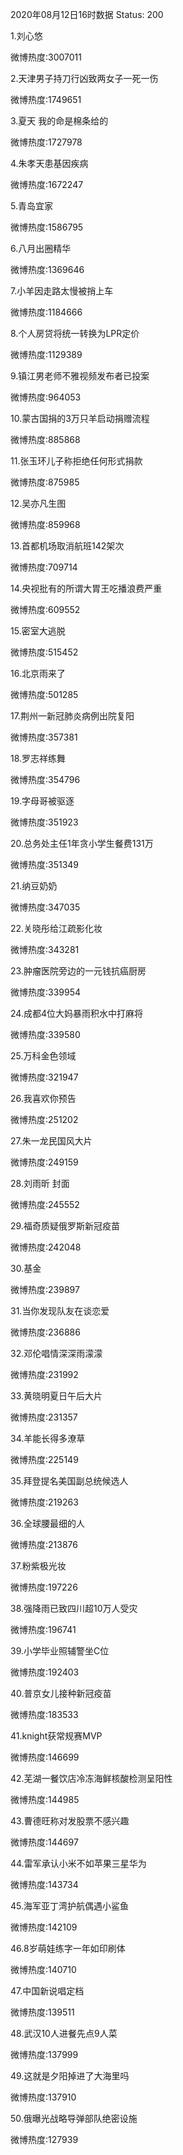 2020年08月12日16时数据
Status: 200

1.刘心悠

微博热度:3007011

2.天津男子持刀行凶致两女子一死一伤

微博热度:1749651

3.夏天 我的命是棉条给的

微博热度:1727978

4.朱孝天患基因疾病

微博热度:1672247

5.青岛宜家

微博热度:1586795

6.八月出圈精华

微博热度:1369646

7.小羊因走路太慢被捎上车

微博热度:1184666

8.个人房贷将统一转换为LPR定价

微博热度:1129389

9.镇江男老师不雅视频发布者已投案

微博热度:964053

10.蒙古国捐的3万只羊启动捐赠流程

微博热度:885868

11.张玉环儿子称拒绝任何形式捐款

微博热度:875985

12.吴亦凡生图

微博热度:859968

13.首都机场取消航班142架次

微博热度:709714

14.央视批有的所谓大胃王吃播浪费严重

微博热度:609552

15.密室大逃脱

微博热度:515452

16.北京雨来了

微博热度:501285

17.荆州一新冠肺炎病例出院复阳

微博热度:357381

18.罗志祥练舞

微博热度:354796

19.字母哥被驱逐

微博热度:351923

20.总务处主任1年贪小学生餐费131万

微博热度:351349

21.纳豆奶奶

微博热度:347035

22.关晓彤给江疏影化妆

微博热度:343281

23.肿瘤医院旁边的一元钱抗癌厨房

微博热度:339954

24.成都4位大妈暴雨积水中打麻将

微博热度:339580

25.万科金色领域

微博热度:321947

26.我喜欢你预告

微博热度:251202

27.朱一龙民国风大片

微博热度:249159

28.刘雨昕 封面

微博热度:245552

29.福奇质疑俄罗斯新冠疫苗

微博热度:242048

30.基金

微博热度:239897

31.当你发现队友在谈恋爱

微博热度:236886

32.邓伦唱情深深雨濛濛

微博热度:231992

33.黄晓明夏日午后大片

微博热度:231357

34.羊能长得多潦草

微博热度:225149

35.拜登提名美国副总统候选人

微博热度:219263

36.全球腰最细的人

微博热度:213876

37.粉紫极光妆

微博热度:197226

38.强降雨已致四川超10万人受灾

微博热度:196741

39.小学毕业照辅警坐C位

微博热度:192403

40.普京女儿接种新冠疫苗

微博热度:183533

41.knight获常规赛MVP

微博热度:146699

42.芜湖一餐饮店冷冻海鲜核酸检测呈阳性

微博热度:144985

43.曹德旺称对发股票不感兴趣

微博热度:144697

44.雷军承认小米不如苹果三星华为

微博热度:143734

45.海军亚丁湾护航偶遇小鲨鱼

微博热度:142109

46.8岁萌娃练字一年如印刷体

微博热度:140710

47.中国新说唱定档

微博热度:139511

48.武汉10人进餐先点9人菜

微博热度:137999

49.这就是夕阳掉进了大海里吗

微博热度:137910

50.俄曝光战略导弹部队绝密设施

微博热度:127939

